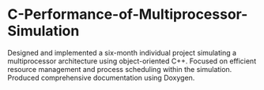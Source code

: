 # C-Performance-of-Multiprocessor-Simulation
Designed and implemented a six-month individual project simulating a multiprocessor architecture using object-oriented C++. Focused on efficient resource management and process scheduling within the simulation. Produced comprehensive documentation using Doxygen.
